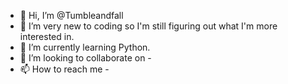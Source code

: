- 👋 Hi, I’m @Tumbleandfall
- 👀 I’m very new to coding so I'm still figuring out what I'm more interested in.
- 🌱 I’m currently learning Python.
- 💞️ I’m looking to collaborate on -
- 📫 How to reach me -
